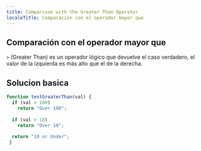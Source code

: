 ```yaml
---
title: Comparison with the Greater Than Operator
localeTitle: Comparación con el operador mayor que
---
```

## Comparación con el operador mayor que

`>` (Greater Than) es un operador lógico que devuelve el caso verdadero, el valor de la izquierda es más alto que el de la derecha.

## Solucion basica

```javascript
function testGreaterThan(val) { 
  if (val > 100) 
    return "Over 100"; 
 
  if (val > 10) 
    return "Over 10"; 
 
  return "10 or Under"; 
 } 

```